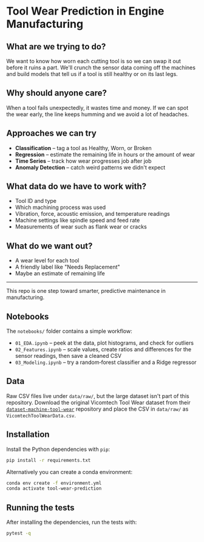 # Tool Wear Prediction in Engine Manufacturing

## What are we trying to do?

We want to know how worn each cutting tool is so we can swap it out before it ruins a part. We'll crunch the sensor data coming off the machines and build models that tell us if a tool is still healthy or on its last legs.

## Why should anyone care?
When a tool fails unexpectedly, it wastes time and money. If we can spot the wear early, the line keeps humming and we avoid a lot of headaches.

## Approaches we can try
- **Classification** – tag a tool as Healthy, Worn, or Broken
- **Regression** – estimate the remaining life in hours or the amount of wear
- **Time Series** – track how wear progresses job after job
- **Anomaly Detection** – catch weird patterns we didn't expect

## What data do we have to work with?
- Tool ID and type
- Which machining process was used
- Vibration, force, acoustic emission, and temperature readings
- Machine settings like spindle speed and feed rate
- Measurements of wear such as flank wear or cracks

## What do we want out?
- A wear level for each tool
- A friendly label like "Needs Replacement"
- Maybe an estimate of remaining life

---

This repo is one step toward smarter, predictive maintenance in manufacturing.

## Notebooks
The `notebooks/` folder contains a simple workflow:
- `01_EDA.ipynb` – peek at the data, plot histograms, and check for outliers
- `02_Features.ipynb` – scale values, create ratios and differences for the sensor readings, then save a cleaned CSV
- `03_Modeling.ipynb` – try a random‑forest classifier and a Ridge regressor

## Data
Raw CSV files live under `data/raw/`, but the large dataset isn't part of this
repository. Download the original Vicomtech Tool Wear dataset from their
[`dataset-machine-tool-wear`](https://github.com/Vicomtech/dataset-machine-tool-wear)
repository and place the CSV in `data/raw/` as `VicomtechToolWearData.csv`.

## Installation
Install the Python dependencies with `pip`:
```bash
pip install -r requirements.txt
```
Alternatively you can create a conda environment:
```bash
conda env create -f environment.yml
conda activate tool-wear-prediction
```

## Running the tests
After installing the dependencies, run the tests with:
```bash
pytest -q
```
